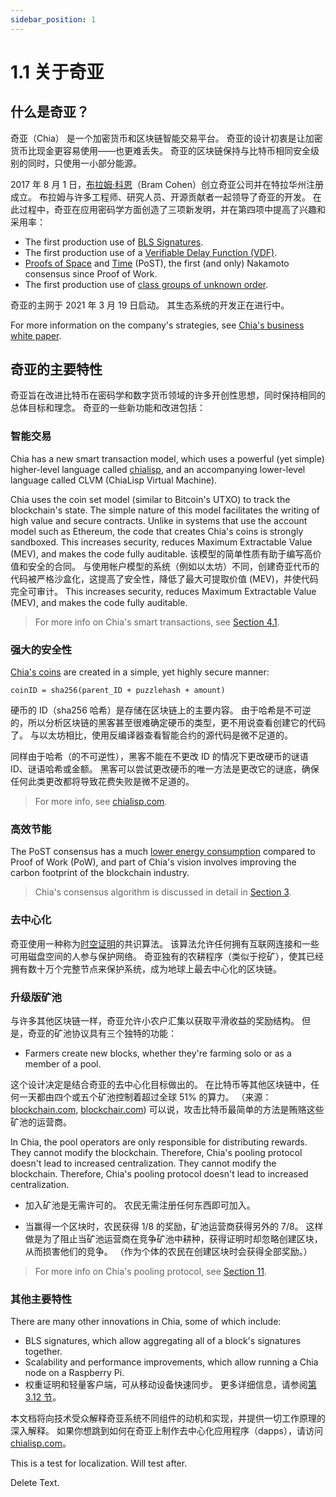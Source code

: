 ```yaml
---
sidebar_position: 1
---
```


# 1.1 关于奇亚

## 什么是奇亚？

奇亚（Chia） 是一个加密货币和区块链智能交易平台。 奇亚的设计初衷是让加密货币比现金更容易使用——也更难丢失。 奇亚的区块链保持与比特币相同安全级别的同时，只使用一小部分能源。

2017 年 8 月 1 日，[布拉姆·科恩](https://www.chia.net/profiles/bram-cohen "Bram Cohen's Chia profile")（Bram Cohen）创立奇亚公司并在特拉华州注册成立。 布拉姆与许多工程师、研究人员、开源贡献者一起领导了奇亚的开发。 在此过程中，奇亚在应用密码学方面创造了三项新发明，并在第四项中提高了兴趣和采用率：

- The first production use of [BLS Signatures](https://github.com/Chia-Network/bls-signatures "Chia's BLS Signatures on GitHub").
- The first production use of a [Verifiable Delay Function (VDF)](https://github.com/Chia-Network/chiavdf "Chia's VDF on GitHub").
- [Proofs of Space](https://github.com/Chia-Network/chiapos "Chia's Proof of Space repository on GitHub") and [Time](https://github.com/Chia-Network/chiavdf "Chia's VDF on GitHub") (PoST), the first (and only) Nakamoto consensus since Proof of Work.
- The first production use of [class groups of unknown order](https://github.com/Chia-Network/vdf-competition/blob/main/classgroups.pdf "Binary quadratic forms white paper, by Lipa Long").

奇亚的主网于 2021 年 3 月 19 日启动。 其生态系统的开发正在进行中。

For more information on the company's strategies, see [Chia's business white paper](https://www.chia.net/whitepaper "Chia's business white paper").

## 奇亚的主要特性

奇亚旨在改进比特币在密码学和数字货币领域的许多开创性思想，同时保持相同的总体目标和理念。 奇亚的一些新功能和改进包括：

### 智能交易

Chia has a new smart transaction model, which uses a powerful (yet simple) higher-level language called [chialisp](https://chialisp.com "Chialisp.com"), and an accompanying lower-level language called CLVM (ChiaLisp Virtual Machine).

Chia uses the coin set model (similar to Bitcoin's UTXO) to track the blockchain's state. The simple nature of this model facilitates the writing of high value and secure contracts. Unlike in systems that use the account model such as Ethereum, the code that creates Chia's coins is strongly sandboxed. This increases security, reduces Maximum Extractable Value (MEV), and makes the code fully auditable. 该模型的简单性质有助于编写高价值和安全的合同。 与使用帐户模型的系统（例如以太坊）不同，创建奇亚代币的代码被严格沙盒化，这提高了安全性，降低了最大可提取价值 (MEV)，并使代码完全可审计。 This increases security, reduces Maximum Extractable Value (MEV), and makes the code fully auditable.

> For more info on Chia's smart transactions, see [Section 4.1](/docs/04coin-set-model/what-is-a-coin "Section 4.1: Coins, Puzzles, and Solutions").

### 强大的安全性

[Chia's coins](https://chialisp.com/docs/coins_spends_and_wallets "Tutorial on Chia's coins") are created in a simple, yet highly secure manner:

`coinID = sha256(parent_ID + puzzlehash + amount)`

硬币的 ID（sha256 哈希）是存储在区块链上的主要内容。 由于哈希是不可逆的，所以分析区块链的黑客甚至很难确定硬币的类型，更不用说查看创建它的代码了。 与以太坊相比，使用反编译器查看智能合约的源代码是微不足道的。

同样由于哈希（的不可逆性），黑客不能在不更改 ID 的情况下更改硬币的谜语 ID、谜语哈希或金额。 黑客可以尝试更改硬币的唯一方法是更改它的谜底，确保任何此类更改都将导致花费失败是微不足道的。

> For more info, see [chialisp.com](https://chialisp.com/ "Chialisp.com").

### 高效节能

The PoST consensus has a much [lower energy consumption](https://chiapower.org "Chia's energy consumption statistics") compared to Proof of Work (PoW), and part of Chia's vision involves improving the carbon footprint of the blockchain industry.

> Chia's consensus algorithm is discussed in detail in [Section 3](/docs/03consensus/consensus_intro "Section 3.1: Chia Consensus").

### 去中心化

奇亚使用一种称为[时空证明](https://www.chia.net/assets/ChiaGreenPaper.pdf "Chia's Green Paper")的共识算法。 该算法允许任何拥有互联网连接和一些可用磁盘空间的人参与保护网络。 奇亚独有的农耕程序（类似于挖矿），使其已经拥有数十万个完整节点来保护系统，成为地球上最去中心化的区块链。

### 升级版矿池

与许多其他区块链一样，奇亚允许小农户汇集以获取平滑收益的奖励结构。 但是，奇亚的矿池协议具有三个独特的功能：

- Farmers create new blocks, whether they're farming solo or as a member of a pool.

这个设计决定是结合奇亚的去中心化目标做出的。 在比特币等其他区块链中，任何一天都由四个或五个矿池控制着超过全球 51% 的算力。 （来源：[blockchain.com](https://www.blockchain.com/pools "blockchain.com pie chart of Bitcoin's hashrate distribution"), [blockchair.com](https://blockchair.com/bitcoin/charts/hashrate-distribution "blockchair.com pie chart of Bitcoin's hashrate distribution")) 可以说，攻击比特币最简单的方法是贿赂这些矿池的运营商。

In Chia, the pool operators are only responsible for distributing rewards. They cannot modify the blockchain. Therefore, Chia's pooling protocol doesn't lead to increased centralization. They cannot modify the blockchain. Therefore, Chia's pooling protocol doesn't lead to increased centralization.

- 加入矿池是无需许可的。 农民无需注册任何东西即可加入。

- 当赢得一个区块时，农民获得 1/8 的奖励，矿池运营商获得另外的 7/8。 这样做是为了阻止当矿池运营商在竞争矿池中耕种，获得证明时却忽略创建区块，从而损害他们的竞争。 （作为个体的农民在创建区块时会获得全部奖励。）

> For more info on Chia's pooling protocol, see [Section 11](/docs/11pooling/pooling "Section 11: Pooling").

### 其他主要特性

There are many other innovations in Chia, some of which include:

- BLS signatures, which allow aggregating all of a block's signatures together.
- Scalability and performance improvements, which allow running a Chia node on a Raspberry Pi.
- 权重证明和轻量客户端，可从移动设备快速同步。 更多详细信息，请参阅[第 3.12 节](/docs/03consensus/light_clients "Section 3.12: Chia Light Clients")。

本文档将向技术受众解释奇亚系统不同组件的动机和实现，并提供一切工作原理的深入解释。 如果你想跳到如何在奇亚上制作去中心化应用程序（dapps），请访问 [chialisp.com](https://chialisp.com)。

This is a test for localization. Will test after.

Delete Text.

